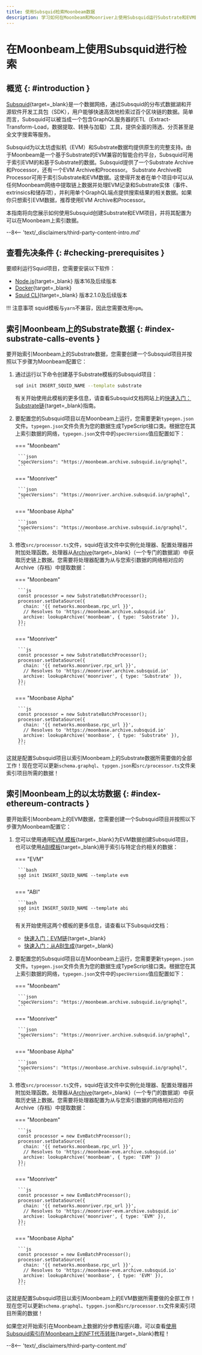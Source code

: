 ```yaml
---
title: 使用Subsquid检索Moonbeam数据
description: 学习如何在Moonbeam和Moonriver上使用Subsquid运行Substrate和EVM数据
---
```


# 在Moonbeam上使用Subsquid进行检索

## 概览 {: #introduction }

[Subsquid](https://subsquid.io){target=\_blank}是一个数据网络，通过Subsquid的分布式数据湖和开源软件开发工具包（SDK），用户能够快速高效地检索过百个区块链的数据。简单而言，Subsquid可以被当成一个包含GraphQL服务器的ETL（Extract-Transform-Load，数据提取、转换与加载）工具，提供全面的筛选、分页甚至是全文字搜索等服务。

Subsquid为以太坊虚拟机（EVM）和Substrate数据均提供原生的完整支持。由于Moonbeam是一个基于Substrate的EVM兼容的智能合约平台，Subsquid可用于索引EVM的和基于Substrate的数据。Subsquid提供了一个Substrate Archive和Processor，还有一个EVM Archive和Processor。 Substrate Archive和Processor可用于索引Substrate和EVM数据。这使得开发者在单个项目中可以从任何Moonbeam网络中提取链上数据并处理EVM记录和Substrate实体（事件、extrinsics和储存项），并利用单个GraphQL端点提供搜索结果的相关数据。如果你只想索引EVM数据，推荐使用EVM Archive和Processor。

本指南将向您展示如何使用Subsquid创建Substrate和EVM项目，并将其配置为可以在Moonbeam上索引数据。

--8<-- 'text/_disclaimers/third-party-content-intro.md'

## 查看先决条件 {: #checking-prerequisites }

要顺利运行Squid项目，您需要安装以下软件：

- [Node.js](https://nodejs.org/en/download/){target=\_blank} 版本16及后续版本
- [Docker](https://docs.docker.com/get-docker/){target=\_blank}
- [Squid CLI](https://docs.subsquid.io/squid-cli/installation/){target=\_blank} 版本2.1.0及后续版本

!!! 注意事项
    squid模板与`yarn`不兼容，因此您需要改用`npm`。

## 索引Moonbeam上的Substrate数据 {: #index-substrate-calls-events }

要开始索引Moonbeam上的Substrate数据，您需要创建一个Subsquid项目并按照以下步骤为Moonbeam配置它：

1. 通过运行以下命令创建基于Substrate模板的Subsquid项目：

    ```bash
    sqd init INSERT_SQUID_NAME --template substrate
    ```

    有关开始使用此模板的更多信息，请查看Subsquid文档网站上的[快速入门：Substrate链](https://docs.subsquid.io/quickstart/quickstart-substrate/){target=\_blank}指南。

2. 要配置您的Subsquid项目以在Moonbeam上运行，您需要更新`typegen.json`文件。`typegen.json`文件负责为您的数据生成TypeScript接口类。根据您在其上索引数据的网络，`typegen.json`文件中的`specVersions`值应配置如下：

    === "Moonbeam"

        ```json
        "specVersions": "https://moonbeam.archive.subsquid.io/graphql",
        ```

    === "Moonriver"

        ```json
        "specVersions": "https://moonriver.archive.subsquid.io/graphql",
        ```

    === "Moonbase Alpha"

        ```json
        "specVersions": "https://moonbase.archive.subsquid.io/graphql",
        ```

3. 修改`src/processor.ts`文件，squid在该文件中实例化处理器、配置处理器并附加处理函数。处理器从[Archive](https://docs.subsquid.io/glossary/#archives/){target=\_blank}（一个专门的数据湖）中获取历史链上数据。您需要将处理器配置为从与您索引数据的网络相对应的Archive（存档）中提取数据：

    === "Moonbeam"

        ```js
        const processor = new SubstrateBatchProcessor();
        processor.setDataSource({
          chain: '{{ networks.moonbeam.rpc_url }}',
          // Resolves to 'https://moonbeam.archive.subsquid.io'
          archive: lookupArchive('moonbeam', { type: 'Substrate' }),
        });
        ```

    === "Moonriver"

        ```js
        const processor = new SubstrateBatchProcessor();
        processor.setDataSource({
          chain: '{{ networks.moonriver.rpc_url }}',
          // Resolves to 'https://moonriver.archive.subsquid.io'
          archive: lookupArchive('moonriver', { type: 'Substrate' }),
        });
        ```

    === "Moonbase Alpha"

        ```js
        const processor = new SubstrateBatchProcessor();
        processor.setDataSource({
          chain: '{{ networks.moonbase.rpc_url }}',
          // Resolves to 'https://moonbase.archive.subsquid.io'
          archive: lookupArchive('moonbase', { type: 'Substrate' }),
        });
        ```

这就是配置Subsquid项目以索引Moonbeam上的Substrate数据所需要做的全部工作！现在您可以更新`schema.graphql`、`typgen.json`和`src/processor.ts`文件来索引项目所需的数据！

## 索引Moonbeam上的以太坊数据 {: #index-ethereum-contracts }

要开始索引Moonbeam上的EVM数据，您需要创建一个Subsquid项目并按照以下步骤为Moonbeam配置它：

1. 您可以使用通用[EVM 模板](https://github.com/subsquid-labs/squid-evm-template){target=\_blank}为EVM数据创建Subsquid项目，也可以使用[ABI模板](https://github.com/subsquid-labs/squid-abi-template){target=\_blank}用于索引与特定合约相关的数据：

    === "EVM"

        ```bash
        sqd init INSERT_SQUID_NAME --template evm
        ```

    === "ABI"

        ```bash
        sqd init INSERT_SQUID_NAME --template abi
        ```

    有关开始使用这两个模板的更多信息，请查看以下Subsquid文档：

      - [快速入门：EVM链](https://docs.subsquid.io/quickstart/quickstart-ethereum/){target=\_blank}
      - [快速入门：从ABI生成](https://docs.subsquid.io/quickstart/quickstart-abi/){target=\_blank}

2. 要配置您的Subsquid项目以在Moonbeam上运行，您需要更新`typegen.json`文件。`typegen.json`文件负责为您的数据生成TypeScript接口类。根据您在其上索引数据的网络，`typegen.json`文件中的`specVersions`值应配置如下：

    === "Moonbeam"

        ```json
        "specVersions": "https://moonbeam.archive.subsquid.io/graphql",
        ```

    === "Moonriver"

        ```json
        "specVersions": "https://moonriver.archive.subsquid.io/graphql",
        ```

    === "Moonbase Alpha"

        ```json
        "specVersions": "https://moonbase.archive.subsquid.io/graphql",
        ```

3. 修改`src/processor.ts`文件，squid在该文件中实例化处理器、配置处理器并附加处理函数。处理器从[Archive](https://docs.subsquid.io/glossary/#archives/){target=\_blank}（一个专门的数据湖）中获取历史链上数据。您需要将处理器配置为从与您索引数据的网络相对应的Archive（存档）中提取数据：

    === "Moonbeam"

        ```js
        const processor = new EvmBatchProcessor();
        processor.setDataSource({
          chain: '{{ networks.moonbeam.rpc_url }}',
          // Resolves to 'https://moonbeam-evm.archive.subsquid.io'
          archive: lookupArchive('moonbeam', { type: 'EVM' })
        });
        ```

    === "Moonriver"

        ```js
        const processor = new EvmBatchProcessor();
        processor.setDataSource({
          chain: '{{ networks.moonriver.rpc_url }}',
          // Resolves to 'https://moonriver-evm.archive.subsquid.io'
          archive: lookupArchive('moonriver', { type: 'EVM' }),
        });
        ```

    === "Moonbase Alpha"

        ```js
        const processor = new EvmBatchProcessor();
        processor.setDataSource({
          chain: '{{ networks.moonbase.rpc_url }}',
          // Resolves to 'https://moonbase-evm.archive.subsquid.io'
          archive: lookupArchive('moonbase', { type: 'EVM' }),
        });
        ```

这就是配置Subsquid项目以索引Moonbeam上的EVM数据所需要做的全部工作！现在您可以更新`schema.graphql`、`typgen.json`和`src/processor.ts`文件来索引项目所需的数据！

如果您对开始索引在Moonbeam上数据的分步教程感兴趣，可以查看[使用Subsquid索引在Moonbeam上的NFT代币转账](/tutorials/integrations/nft-subsquid){target=\_blank}教程！

--8<-- 'text/_disclaimers/third-party-content.md'
